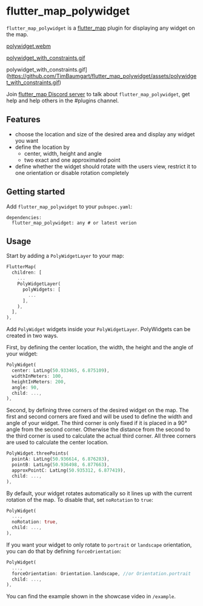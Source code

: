 <!--
This README describes the package. If you publish this package to pub.dev,
this README's contents appear on the landing page for your package.

For information about how to write a good package README, see the guide for
[writing package pages](https://dart.dev/guides/libraries/writing-package-pages).

For general information about developing packages, see the Dart guide for
[creating packages](https://dart.dev/guides/libraries/create-library-packages)
and the Flutter guide for
[developing packages and plugins](https://flutter.dev/developing-packages).
-->

# flutter_map_polywidget

`flutter_map_polywidget` is a [flutter_map](https://pub.dev/packages/flutter_map) plugin for
displaying any widget on the map.

[polywidget.webm](https://github.com/TimBaumgart/flutter_map_polywidget/assets/46818679/6caa4f5c-901b-4415-9411-a26e72e3a638)

[polywidget_with_constraints.gif](assets/polywidget_with_constraints.gif)

polywidget_with_constraints.gif](https://github.com/TimBaumgart/flutter_map_polywidget/assets/polywidget_with_constraints.gif)

Join [flutter_map Discord server](https://discord.gg/egEGeByf4q) to talk
about `flutter_map_polywidget`, get help and help others in the #plugins channel.

## Features

- choose the location and size of the desired area and display any widget you want
- define the location by
    - center, width, height and angle
    - two exact and one approximated point
- define whether the widget should rotate with the users view, restrict it to one orientation or
  disable rotation completely

## Getting started

Add `flutter_map_polywidget` to your `pubspec.yaml`:

```
dependencies:
  flutter_map_polywidget: any # or latest verion
```

## Usage

Start by adding a `PolyWidgetLayer` to your map:

```dart 
FlutterMap(
  children: [
    ...
    PolyWidgetLayer(
      polyWidgets: [
        ...
      ],
    ),
  ],
),
```

Add `PolyWidget` widgets inside your `PolyWidgetLayer`. PolyWidgets can be created in two ways.

First, by defining the center location, the width, the height and the angle of your widget:

```dart             
PolyWidget(
  center: LatLng(50.933465, 6.875109),
  widthInMeters: 100,
  heightInMeters: 200,
  angle: 90,
  child: ...,
),
```

Second, by defining three corners of the desired widget on the map. The first and second corners are
fixed and will be used to define the width and angle of your widget. The third corner is only fixed
if it is placed in a 90° angle from the second corner. Otherwise the distance from the second to the
third corner is used to calculate the actual third corner. All three corners are used to calculate
the center location.

```dart 
PolyWidget.threePoints(
  pointA: LatLng(50.936614, 6.876283),
  pointB: LatLng(50.936498, 6.877663),
  approxPointC: LatLng(50.935312, 6.877419),
  child: ...,
),
```

By default, your widget rotates automatically so it lines up with the current rotation of the map.
To disable that, set `noRotation` to `true`:

```dart 
PolyWidget(
  ...,
  noRotation: true,
  child: ...,
),
```

If you want your widget to only rotate to `portrait` or `landscape` orientation, you can do that by
defining `forceOrientation`:

```dart                
PolyWidget(
  ...,
  forceOrientation: Orientation.landscape, //or Orientation.portrait
  child: ...,
),
```

You can find the example shown in the showcase video in `/example`.
